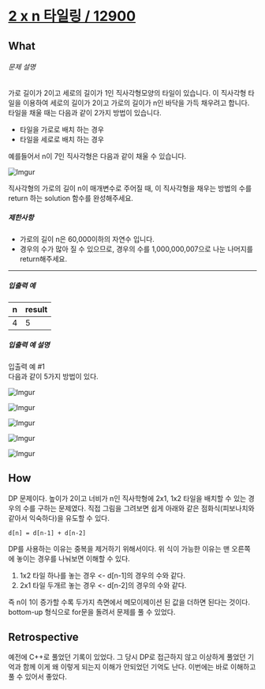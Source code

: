 # [2 x n 타일링 / 12900](https://programmers.co.kr/learn/courses/30/lessons/12900?language=javascript)
## What
###### 문제 설명

가로 길이가 2이고 세로의 길이가 1인 직사각형모양의 타일이 있습니다. 이 직사각형 타일을 이용하여 세로의 길이가 2이고 가로의 길이가 n인 바닥을 가득 채우려고 합니다. 타일을 채울 때는 다음과 같이 2가지 방법이 있습니다.

*   타일을 가로로 배치 하는 경우
*   타일을 세로로 배치 하는 경우

예를들어서 n이 7인 직사각형은 다음과 같이 채울 수 있습니다.

![Imgur](https://i.imgur.com/29ANX0f.png)

직사각형의 가로의 길이 n이 매개변수로 주어질 때, 이 직사각형을 채우는 방법의 수를 return 하는 solution 함수를 완성해주세요.

##### 제한사항

*   가로의 길이 n은 60,000이하의 자연수 입니다.
*   경우의 수가 많아 질 수 있으므로, 경우의 수를 1,000,000,007으로 나눈 나머지를 return해주세요.

* * *

##### 입출력 예

<table class="table"><thead><tr><th>n</th><th>result</th></tr></thead><tbody><tr><td>4</td><td>5</td></tr></tbody></table>

##### 입출력 예 설명

입출력 예 #1  
다음과 같이 5가지 방법이 있다.

![Imgur](https://i.imgur.com/keiKrD3.png)

![Imgur](https://i.imgur.com/O9GdTE0.png)

![Imgur](https://i.imgur.com/IZBmc6M.png)

![Imgur](https://i.imgur.com/29LWVzK.png)

![Imgur](https://i.imgur.com/z64JbNf.png)

## How
DP 문제이다. 높이가 2이고 너비가 n인 직사학형에 2x1, 1x2 타일을 배치할 수 있는 경우의 수를 구하는 문제였다. 직접 그림을 그려보면 쉽게 아래와 같은 점화식(피보나치와 같아서 익숙하다)을 유도할 수 있다.

`d[n] = d[n-1] + d[n-2]`

DP를 사용하는 이유는 중복을 제거하기 위해서이다. 위 식이 가능한 이유는 맨 오른쪽에 놓이는 경우를 나눠보면 이해할 수 있다.

1. 1x2 타일 하나를 놓는 경우 <- d[n-1]의 경우의 수와 같다.
2. 2x1 타일 두개르 놓는 경우 <- d[n-2]의 경우의 수와 같다.

즉 n이 1이 증가할 수록 두가지 측면에서 메모이제이션 된 값을 더하면 된다는 것이다. bottom-up 형식으로 for문을 돌려서 문제를 풀 수 있었다.

## Retrospective
예전에 C++로 풀었던 기록이 있었다. 그 당시 DP로 접근하지 않고 이상하게 풀었던 기억과 함께 이게 왜 이렇게 되는지 이해가 안되었던 기억도 난다. 이번에는 바로 이해하고 풀 수 있어서 좋았다.